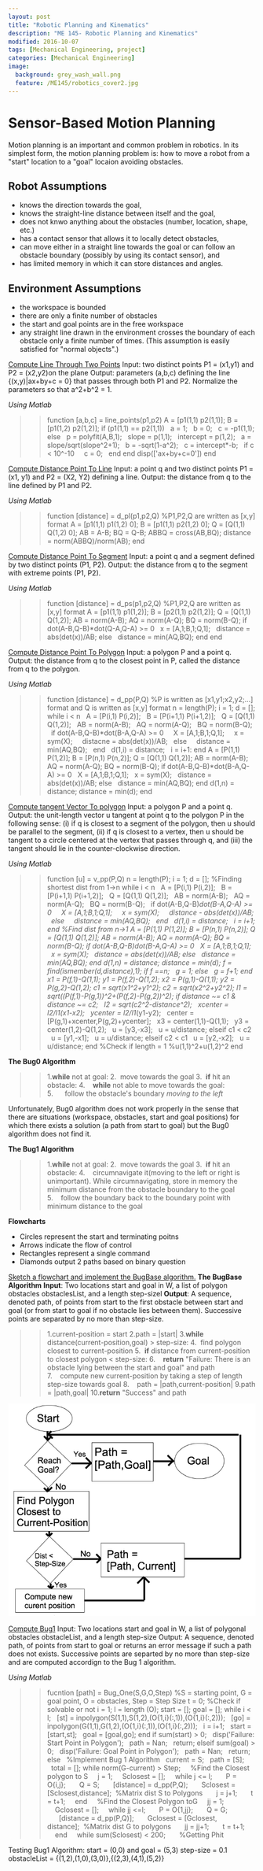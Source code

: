 ```yaml
---
layout: post
title: "Robotic Planning and Kinematics"
description: "ME 145- Robotic Planning and Kinematics"
modified: 2016-10-07
tags: [Mechanical Engineering, project]
categories: [Mechanical Engineering]
image:
  background: grey_wash_wall.png
  feature: /ME145/robotics_cover2.jpg
---
```

<style>
hr{
	border: 0;
    height: 1px;
    background-image: linear-gradient(to right, rgba(0, 0, 0, 0), rgba(0, 0, 0, 0.75), rgba(0, 0, 0, 0));
}
</style>

# Sensor-Based Motion Planning
Motion planning is an important and common problem in robotics. In its simplest form, the motion planning problem is: how to move a robot from a "start" location to a "goal" locaion avoiding obstacles.

## Robot Assumptions
* knows the direction towards the goal,
* knows the straight-line distance between itself and the goal,
* does not knwo anything about the obstacles (number, location, shape, etc.)
* has a contact sensor that allows it to locally detect obstacles,
* can move either in a straight line towards the goal or can follow an obstacle boundary (possibly by using its contact sensor), and
* has limited memory in which it can store distances and angles.

## Environment Assumptions
* the workspace is bounded
* there are only a finite number of obstacles
* the start and goal points are in the free workspace
* any straight line drawn in the environment crosses the boundary of each obstacle only a finite number of times. (This assumption is easily satisfied for "normal objects".)

<u>Compute Line Through Two Points</u>
Input: two distinct points P1 = (x1,y1) and P2 = (x2,y2)on the plane
Output: parameters (a,b,c) defining the line {(x,y)|ax+by+c = 0} that passes through both P1 and P2.
Normalize the parameters so that a^2+b^2 = 1.

<cite>Using Matlab</cite>
>>function [a,b,c] = line_points(p1,p2)
A = [p1(1,1) p2(1,1)];
B = [p1(1,2) p2(1,2)];
if (p1(1,1) == p2(1,1))
&nbsp;&nbsp;a = 1;
&nbsp;&nbsp;b = 0;
&nbsp;&nbsp;c = -p1(1,1);
else
&nbsp;&nbsp;p = polyfit(A,B,1);
&nbsp;&nbsp;slope = p(1,1);
&nbsp;&nbsp;intercept = p(1,2);
&nbsp;&nbsp;a = slope/sqrt(slope^2+1);
&nbsp;&nbsp;b = -sqrt(1-a^2);
&nbsp;&nbsp;c = intercept*-b;
&nbsp;&nbsp;if c < 10^-10
&nbsp;&nbsp;&nbsp;&nbsp;c = 0;
&nbsp;&nbsp;end
end
disp(['ax+by+c=0'])
end

<u>Compute Distance Point To Line</u>
Input: a point q and two distinct points P1 = (x1, y1) and P2 = (X2, Y2) defining a line.
Output: the distance from q to the line defined by P1 and P2.

<cite>Using Matlab</cite>
>>function [distance] = d_pl(p1,p2,Q)
%P1,P2,Q are written as [x,y] format
A = [p1(1,1) p1(1,2) 0];
B = [p1(1,1) p2(1,2) 0];
Q = [Q(1,1) Q(1,2) 0];
AB = A-B;
BQ = Q-B;
ABBQ = cross(AB,BQ);
distance = norm(ABBQ)/norm(AB);
end

<u>Compute Distance Point To Segment</u>
Input: a point q and a segment defined by two distinct points (P1, P2).
Output: the distance from q to the segment with extreme points (P1, P2).

<cite>Using Matlab</cite>
>>function [distance] = d_ps(p1,p2,Q)
%P1,P2,Q are written as [x,y] format
A = [p1(1,1) p1(1,2)];
B = [p2(1,1) p2(1,2)];
Q = [Q(1,1) Q(1,2)];
AB = norm(A-B);
AQ = norm(A-Q);
BQ = norm(B-Q);
if dot(A-B,Q-B)*dot(Q-A,Q-A) >= 0
&nbsp;&nbsp;x = [A,1;B,1;Q,1];
&nbsp;&nbsp;distance = abs(det(x))/AB;
else
&nbsp;&nbsp;distance = min(AQ,BQ);
end
end

<u>Compute Distance Point To Polygon</u>
Input: a polygon P and a point q.
Output: the distance from q to the closest point in P, called the distance from q to the polygon.

<cite>Using Matlab</cite>
>>function [distance] = d_pp(P,Q)
%P is written as [x1,y1;x2,y2;...] format and Q is written as [x,y] format
n = length(P);
i = 1;
d = [];
while i < n
&nbsp;&nbsp;A = [P(i,1) P(i,2)];
&nbsp;&nbsp;B = [P(i+1,1) P(i+1,2)];
&nbsp;&nbsp;Q = [Q(1,1) Q(1,2)];
&nbsp;&nbsp;AB = norm(A-B);
&nbsp;&nbsp;AQ = norm(A-Q);
&nbsp;&nbsp;BQ = norm(B-Q);
&nbsp;&nbsp;if dot(A-B,Q-B)*dot(B-A,Q-A) >= 0
&nbsp;&nbsp;&nbsp;&nbsp;X = [A,1;B,1;Q,1];
&nbsp;&nbsp;&nbsp;&nbsp;x = sym(X);
&nbsp;&nbsp;&nbsp;&nbsp;distacne = abs(det(x))/AB;
&nbsp;&nbsp;else
&nbsp;&nbsp;&nbsp;&nbsp;distance = min(AQ,BQ);
&nbsp;&nbsp;end
&nbsp;&nbsp;d(1,i) = distance;
&nbsp;&nbsp;i = i+1:
end
A = [P(1,1) P(1,2)];
B = [P(n,1) P(n,2)];
Q = [Q(1,1) Q(1,2)];
AB = norm(A-B);
AQ = norm(A-Q);
BQ = norm(B-Q);
if dot(A-B,Q-B)*dot(B-A,Q-A) >= 0
&nbsp;&nbsp;X = [A,1;B,1;Q,1];
&nbsp;&nbsp;x = sym(X);
&nbsp;&nbsp;distance = abs(det(x))/AB;
else
&nbsp;&nbsp;distance = min(AQ,BQ);
end
d(1,n) = distance;
distance = min(d);
end

<u>Compute tangent Vector To polygon</u>
Input: a polygon P and a point q.
Output: the unit-length vector u tangent at point q to the polygon P in the following sense: (i) if q is closest to a segment of the polygon, then u should be parallel to the segment, (ii) if q is closest to a vertex, then u should be tangent to a circle centered at the vertex that passes through q, and (iii) the tangent should lie in the counter-clockwise direction. 

<cite>Using Matlab</cite>
>>function [u] = v_pp(P,Q)
n = length(P);
i = 1;
d = [];
%Finding shortest dist from 1->n
while i < n
&nbsp;&nbsp;A = [P(i,1) P(i,2)];
&nbsp;&nbsp;B = [P(i+1,1) P(i+1,2)];
&nbsp;&nbsp;Q = [Q(1,1) Q(1,2)];
&nbsp;&nbsp;AB = norm(A-B);
&nbsp;&nbsp;AQ = norm(A-Q);
&nbsp;&nbsp;BQ = norm(B-Q);
&nbsp;&nbsp;if dot(A-B,Q-B)*dot(B-A,Q-A) >= 0
&nbsp;&nbsp;&nbsp;&nbsp;X = [A,1;B,1;Q,1];
&nbsp;&nbsp;&nbsp;&nbsp;x = sym(X);
&nbsp;&nbsp;&nbsp;&nbsp;distance - abs(det(x))/AB;
&nbsp;&nbsp;else
&nbsp;&nbsp;&nbsp;&nbsp;distance = min(AQ,BQ);
&nbsp;&nbsp;end
&nbsp;&nbsp;d(1,i) = distance;
&nbsp;&nbsp;i = i+1;
end
%Find dist from n->1
A = [P(1,1) P(1,2)];
B = [P(n,1) P(n,2)];
Q = [Q(1,1) Q(1,2)];
AB = norm(A-B);
AQ = norm(A-Q);
BQ = norm(B-Q);
if dot(A-B,Q-B)*dot(B-A,Q-A) >= 0
&nbsp;&nbsp;X = [A,1;B,1;Q,1];
&nbsp;&nbsp;x = sym(X);
&nbsp;&nbsp;distance = abs(det(x))/AB;
else
&nbsp;&nbsp;distance = min(AQ,BQ);
end
d(1,n) = distance;
distance = min(d);
f = find(ismember(d,distance),1);
if f ==n;
&nbsp;&nbsp;g = 1;
else
&nbsp;&nbsp;g = f+1;
end
x1 = P(f,1)-Q(1,1);
y1 = P(f,2)-Q(1,2);
x2 = P(g,1)-Q(1,1);
y2 = P(g,2)-Q(1,2);
c1 = sqrt(x1^2+y1^2);
c2 = sqrt(x2^2+y2^2);
l1 = sqrt((P(f,1)-P(g,1))^2+(P(f,2)-P(g,2))^2);
if distance ~= c1 & distance ~= c2;
&nbsp;&nbsp;l2 = sqrt(c2^2-distance^2);
&nbsp;&nbsp;xcenter = l2/l1*(x1-x2);
&nbsp;&nbsp;ycenter = l2/l1*(y1-y2);
&nbsp;&nbsp;center = [P(g,1)+xcenter,P(g,2)+ycenter];
&nbsp;&nbsp;x3 = center(1,1)-Q(1,1);
&nbsp;&nbsp;y3 = center(1,2)-Q(1,2);
&nbsp;&nbsp;u = [y3,-x3];
&nbsp;&nbsp;u = u/distance;
elseif c1 < c2
&nbsp;&nbsp;u = [y1,-x1];
&nbsp;&nbsp;u = u/distance;
elseif c2 < c1
&nbsp;&nbsp;u = [y2,-x2];
&nbsp;&nbsp;u = u/distance;
end
%Check if length = 1
%u(1,1)^2+u(1,2)^2
end

**The Bug0 Algorithm**
>>1.**while** not at goal:
2.&nbsp;&nbsp;move towards the goal
3.&nbsp;&nbsp;**if** hit an obstacle:
4.&nbsp;&nbsp;&nbsp;&nbsp;**while** not able to move towards the goal:
5.&nbsp;&nbsp;&nbsp;&nbsp;&nbsp;&nbsp;follow the obstacle's boundary <cite>moving to the left</cite>

Unfortunately, Bug0 algorithm does not work properly in the sense that there are situations (workspace, obstacles, start and goal positions) for which there exists a solution (a path from start to goal) but the Bug0 algorithm does not find it.

**The Bug1 Algorithm**
>>1.**while** not at goal:
2.&nbsp;&nbsp;move towards the goal
3.&nbsp;&nbsp;**if** hit an obstacle:
4.&nbsp;&nbsp;&nbsp;&nbsp;circumnavigate it(moving to the left or right is unimportant). While circumnavigating, store in memory the minimum distance from the obstacle boundary to the goal
5.&nbsp;&nbsp;&nbsp;&nbsp;follow the boundary back to the boundary point with minimum distance to the goal

**Flowcharts**
* Circles represent the start and terminating poitns
* Arrows indicate the flow of control
* Rectangles represent a single command
* Diamonds output 2 paths based on binary question

<u>Sketch a flowchart and implement the BugBase algorithm.</u>
**The BugBase Algorithm**
**Input**: Two locations start and goal in W, a list of polygon obstacles obstaclesList, and a length step-sizel
**Output**: A sequence, denoted path, of points from start to the first obstacle between start and goal (or from start to goal if no obstacle lies between them). Successive points are separated by no more than step-size.
>>1.current-position = start
2.path = |start|
3.**while** distance(current-position,goal) > step-size:
4.&nbsp;&nbsp;find polygon closest to current-position
5.&nbsp;&nbsp;**if** distance from current-position to closest polygon < step-size:
6.&nbsp;&nbsp;&nbsp;&nbsp;**return** "Failure: There is an obstacle lying between the start and goal" and path
7.&nbsp;&nbsp;&nbsp;&nbsp;compute new current-position by taking a step of length step-size towards goal
8.&nbsp;&nbsp;&nbsp;&nbsp;path = |path,current-position|
9.path = |path,goal|
10.**return** "Success" and path

<img src="/images/ME145/flowchart.jpg">

<u>Compute Bug1</u>
Input: Two locations start and goal in W, a list of polygonal obstacles obstacleList, and a length step-size
Output: A sequence, denoted path, of points from start to goal or returns an error message if such a path does not exists.  Successive points are separted by no more than step-size and are computed accordign to the Bug 1 algorithm.

<cite>Using Matlab</cite>
>>fucntion [path] = Bug_One(S,G,O,Step)
%S = starting point, G = goal point, O = obstacles, Step = Step Size
t = 0;
%Check if solvable or not
i = 1;
l = length (O);
start = [];
goal = [];
while i < l;
&nbsp;&nbsp;[st] = inpolygon(S(1,1),S(1,2),(O{1,i}(:,1)),(O{1,i}(:,2)));
&nbsp;&nbsp;[go] = inpolygon(G(1,1),G(1,2),(O{1,i}(:,1)),(O{1,i}(:,2)));
&nbsp;&nbsp;i = i+1;
&nbsp;&nbsp;start = [start,st];
&nbsp;&nbsp;goal = [goal,go];
end
if sum(start) > 0;
&nbsp;&nbsp;disp('Failure: Start Point in Polygon');
&nbsp;&nbsp;path = Nan;
&nbsp;&nbsp;return;
elseif sum(goal) > 0;
&nbsp;&nbsp;disp('Failure: Goal Point in Polygon');
&nbsp;&nbsp;path = Nan;
&nbsp;&nbsp;return;
else
&nbsp;&nbsp;%Implement Bug 1 Algorithm
&nbsp;&nbsp;current = S;
&nbsp;&nbsp;path = [S];
&nbsp;&nbsp;total = [];
while norm(G-current) > Step;
&nbsp;&nbsp;&nbsp;&nbsp;%Find the Closest polygon to S
&nbsp;&nbsp;&nbsp;&nbsp;j = 1;
&nbsp;&nbsp;&nbsp;&nbsp;Sclosest = [];
&nbsp;&nbsp;&nbsp;&nbsp;while j <= l;
&nbsp;&nbsp;&nbsp;&nbsp;&nbsp;&nbsp;P = O{i,j};
&nbsp;&nbsp;&nbsp;&nbsp;&nbsp;&nbsp;Q = S;
&nbsp;&nbsp;&nbsp;&nbsp;&nbsp;&nbsp;[distance] = d_pp(P,Q);
&nbsp;&nbsp;&nbsp;&nbsp;&nbsp;&nbsp;Sclosest = [Sclosest,distance];&nbsp;&nbsp;%Matrix dist S to Polygons
&nbsp;&nbsp;&nbsp;&nbsp;&nbsp;&nbsp;j = j+1;
&nbsp;&nbsp;&nbsp;&nbsp;&nbsp;&nbsp;t = t+1;
&nbsp;&nbsp;&nbsp;&nbsp;end
&nbsp;&nbsp;&nbsp;&nbsp;%Find the Closest Polygon toG
&nbsp;&nbsp;&nbsp;&nbsp;jj = 1;
&nbsp;&nbsp;&nbsp;&nbsp;Gclosest = [];
&nbsp;&nbsp;&nbsp;&nbsp;while jj <=l;
&nbsp;&nbsp;&nbsp;&nbsp;&nbsp;&nbsp;P = O{1,jj};
&nbsp;&nbsp;&nbsp;&nbsp;&nbsp;&nbsp;Q = G;
&nbsp;&nbsp;&nbsp;&nbsp;&nbsp;&nbsp;[distance = d_pp(P,Q)];
&nbsp;&nbsp;&nbsp;&nbsp;&nbsp;&nbsp;Gclosest = [Gclosest, distance];&nbsp;&nbsp;%Matrix dist G to polygons
&nbsp;&nbsp;&nbsp;&nbsp;&nbsp;&nbsp;jj = jj+1;
&nbsp;&nbsp;&nbsp;&nbsp;&nbsp;&nbsp;t = t+1;
&nbsp;&nbsp;&nbsp;&nbsp;end
&nbsp;&nbsp;&nbsp;&nbsp;while sum(Sclosest) < 200;
&nbsp;&nbsp;&nbsp;&nbsp;&nbsp;&nbsp;%Getting Phit

Testing Bug1 Algorithm: start = (0,0) and goal = (5,3) step-size = 0.1 obstacleList = {(1,2),(1,0),(3,0)},{(2,3),(4,1),(5,2)}